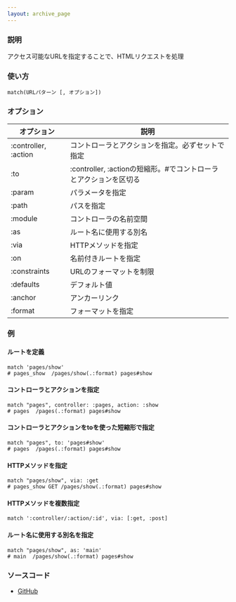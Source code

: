 ```yaml
---
layout: archive_page
---
```

### 説明
アクセス可能なURLを指定することで、HTMLリクエストを処理

### 使い方
    match(URLパターン [, オプション])

### オプション

| オプション                | 説明                                              |
|----------------------|---------------------------------------------------|
| :controller, :action | コントローラとアクションを指定。必ずセットで指定                     |
| :to                  | :controller, :actionの短縮形。\#でコントローラとアクションを区切る |
| :param               | パラメータを指定                                        |
| :path                | パスを指定                                           |
| :module              | コントローラの名前空間                                   |
| :as                  | ルート名に使用する別名                                        |
| :via                 | HTTPメソッドを指定                                     |
| :on                  | 名前付きルートを指定                                   |
| :constraints         | URLのフォーマットを制限                                   |
| :defaults            | デフォルト値                                           |
| :anchor              | アンカーリンク                                           |
| :format              | フォーマットを指定                                       |

### 例
#### ルートを定義
    match 'pages/show'
    # pages_show  /pages/show(.:format) pages#show

#### コントローラとアクションを指定
    match "pages", controller: :pages, action: :show
    # pages  /pages(.:format) pages#show

#### コントローラとアクションをtoを使った短縮形で指定
    match "pages", to: 'pages#show'
    # pages  /pages(.:format) pages#show

#### HTTPメソッドを指定
    match "pages/show", via: :get
    # pages_show GET /pages/show(.:format) pages#show

#### HTTPメソッドを複数指定
    match ':controller/:action/:id', via: [:get, :post]

#### ルート名に使用する別名を指定
    match "pages/show", as: 'main'
    # main  /pages/show(.:format) pages#show

### ソースコード
* [GitHub](https://github.com/rails/rails/blob/ac30e389ecfa0e26e3d44c1eda8488ddf63b3ecc/actionpack/lib/action_dispatch/routing/mapper.rb#L1580)